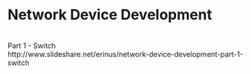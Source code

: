 # Network Device Development<br>
<br>
Part 1 - Switch<br>
http://www.slideshare.net/erinus/network-device-development-part-1-switch
